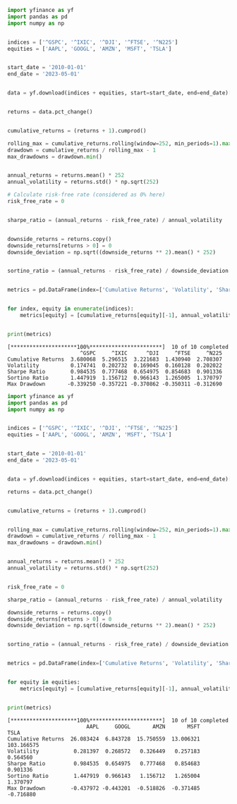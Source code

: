 ```python
import yfinance as yf
import pandas as pd
import numpy as np


indices = ['^GSPC', '^IXIC', '^DJI', '^FTSE', '^N225']
equities = ['AAPL', 'GOOGL', 'AMZN', 'MSFT', 'TSLA']


start_date = '2010-01-01'
end_date = '2023-05-01'


data = yf.download(indices + equities, start=start_date, end=end_date)['Adj Close']


returns = data.pct_change()


cumulative_returns = (returns + 1).cumprod()

rolling_max = cumulative_returns.rolling(window=252, min_periods=1).max()
drawdown = cumulative_returns / rolling_max - 1
max_drawdowns = drawdown.min()


annual_returns = returns.mean() * 252
annual_volatility = returns.std() * np.sqrt(252)

# Calculate risk-free rate (considered as 0% here)
risk_free_rate = 0


sharpe_ratio = (annual_returns - risk_free_rate) / annual_volatility


downside_returns = returns.copy()
downside_returns[returns > 0] = 0
downside_deviation = np.sqrt((downside_returns ** 2).mean() * 252)


sortino_ratio = (annual_returns - risk_free_rate) / downside_deviation


metrics = pd.DataFrame(index=['Cumulative Returns', 'Volatility', 'Sharpe Ratio', 'Sortino Ratio', 'Max Drawdown'])


for index, equity in enumerate(indices):
    metrics[equity] = [cumulative_returns[equity][-1], annual_volatility[equity], sharpe_ratio[index], sortino_ratio[index], max_drawdowns[equity]]


print(metrics)
```

    [*********************100%***********************]  10 of 10 completed
                           ^GSPC     ^IXIC      ^DJI     ^FTSE     ^N225
    Cumulative Returns  3.680068  5.296515  3.221683  1.430940  2.708307
    Volatility          0.174741  0.202732  0.169045  0.160128  0.202022
    Sharpe Ratio        0.984535  0.777468  0.654975  0.854683  0.901336
    Sortino Ratio       1.447919  1.156712  0.966143  1.265005  1.370797
    Max Drawdown       -0.339250 -0.357221 -0.370862 -0.350311 -0.312690
    


```python
import yfinance as yf
import pandas as pd
import numpy as np


indices = ['^GSPC', '^IXIC', '^DJI', '^FTSE', '^N225']
equities = ['AAPL', 'GOOGL', 'AMZN', 'MSFT', 'TSLA']


start_date = '2010-01-01'
end_date = '2023-05-01'


data = yf.download(indices + equities, start=start_date, end=end_date)['Adj Close']

returns = data.pct_change()


cumulative_returns = (returns + 1).cumprod()


rolling_max = cumulative_returns.rolling(window=252, min_periods=1).max()
drawdown = cumulative_returns / rolling_max - 1
max_drawdowns = drawdown.min()


annual_returns = returns.mean() * 252
annual_volatility = returns.std() * np.sqrt(252)


risk_free_rate = 0

sharpe_ratio = (annual_returns - risk_free_rate) / annual_volatility

downside_returns = returns.copy()
downside_returns[returns > 0] = 0
downside_deviation = np.sqrt((downside_returns ** 2).mean() * 252)


sortino_ratio = (annual_returns - risk_free_rate) / downside_deviation


metrics = pd.DataFrame(index=['Cumulative Returns', 'Volatility', 'Sharpe Ratio', 'Sortino Ratio', 'Max Drawdown'])


for equity in equities:
    metrics[equity] = [cumulative_returns[equity][-1], annual_volatility[equity], sharpe_ratio[equity], sortino_ratio[equity], max_drawdowns[equity]]


print(metrics)

```

    [*********************100%***********************]  10 of 10 completed
                             AAPL     GOOGL       AMZN       MSFT        TSLA
    Cumulative Returns  26.083424  6.843728  15.750559  13.006321  103.166575
    Volatility           0.281397  0.268572   0.326449   0.257183    0.564560
    Sharpe Ratio         0.984535  0.654975   0.777468   0.854683    0.901336
    Sortino Ratio        1.447919  0.966143   1.156712   1.265004    1.370797
    Max Drawdown        -0.437972 -0.443201  -0.518826  -0.371485   -0.716880
    


```python

```
